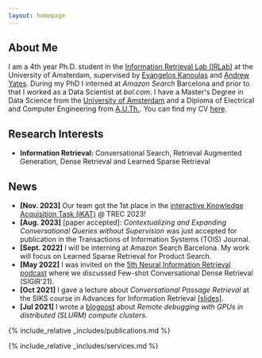 ```yaml
---
layout: homepage
---
```


## About Me

I am a 4th year Ph.D. student in the <a href="https://irlab.science.uva.nl/">Information Retrieval Lab (IRLab)</a> at the University of Amsterdam, supervised by <a href="https://staff.fnwi.uva.nl/e.kanoulas/">Evangelos Kanoulas</a> and <a href="https://andrewyates.net/">Andrew Yates</a>.
During my PhD I interned at *Amazon Search* Barcelona and prior to that I worked as a Data Scientist at *bol.com*. I have a Master's Degree in Data Science from the <a href="https://www.uva.nl/">University of Amsterdam</a> and a Diploma of Electrical and Computer Engineering from <a href="https://www.auth.gr/en/">A.U.Th.</a>. You can find my CV <a href="https://krasakis.com/assets/files/Krasakis_CV.pdf">here</a>.

## Research Interests

- **Information Retrieval:** Conversational Search, Retrieval Augmented Generation, Dense Retrieval and Learned Sparse Retrieval

## News

- **[Nov. 2023]** Our team got the 1st place in the <a href="https://www.trecikat.com/">interactive Knowledge Acquisition Task (iKAT)</a> @ TREC 2023!
- **[Aug. 2023]** [paper accepted]: *Contextualizing and Expanding Conversational Queries without Supervision* was just accepted for publication in the Transactions of Information Systems (TOIS) Journal.
- **[Sept. 2022]** I will be interning at Amazon Search Barcelona. My work will focus on Learned Sparse Retrieval for Product Search.
- **[May 2022]** I was invited on the <a href="https://www.youtube.com/watch?v=0q7aHGyXe5k">5th Neural Information Retrieval podcast</a> where we discussed Few-shot Conversational Dense Retrieval (SIGIR'21).
- **[Oct 2021]** I gave a lecture about *Conversational Passage Retrieval* at the SIKS course in Advances for Information Retrieval <a href="https://github.com/littlewine/ConversationalPassageRetrieval/blob/main/SIKS%20-%20Conversational%20Passage%20Retrieval.pdf">[slides]</a>.
- **[Jul 2021]**  I wrote a <a href="https://medium.com/@tony.littlewine/remote-debugging-with-gpus-in-distributed-slurm-compute-clusters-948b32234daa">blogpost</a> about *Remote debugging with GPUs in distributed (SLURM) compute clusters*</a>.

 
{% include_relative _includes/publications.md %}

{% include_relative _includes/services.md %}
